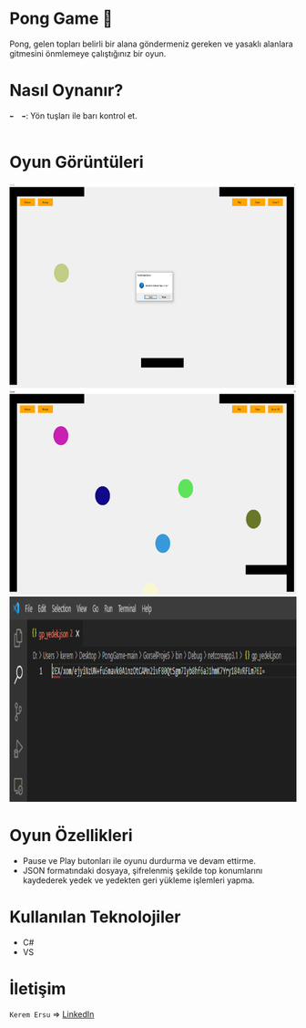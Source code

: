 # Pong Game 🏓 

Pong, gelen topları belirli bir alana göndermeniz gereken ve yasaklı alanlara gitmesini önmlemeye çalıştığınız bir oyun.

# Nasıl Oynanır?

`⬅️  ➡️`: Yön tuşları ile barı kontrol et.</br></br>

# Oyun Görüntüleri

<img src="ss/ss1.png" width="600" height="360">  <img src="ss/ss2.png" width="600" height="360"> <img src="ss/ss3.png" width="600" height="360">

# Oyun Özellikleri 

<ul>
  <li>Pause ve Play butonları ile oyunu durdurma ve devam ettirme.</li>
  <li>JSON formatındaki dosyaya, şifrelenmiş şekilde top konumlarını kaydederek yedek ve yedekten geri yükleme işlemleri yapma.</li>
</ul>

# Kullanılan Teknolojiler

<ul>
  <li>C#</li>
  <li>VS</li>
</ul>

# İletişim

`Kerem Ersu` => [LinkedIn](https://www.linkedin.com/in/kerem-ersu-0082ba194/)

